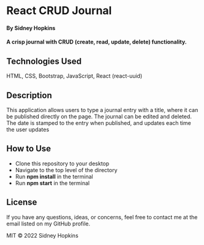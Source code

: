 # React CRUD Journal

#### By Sidney Hopkins

#### A crisp journal with CRUD (create, read, update, delete) functionality.

## Technologies Used

HTML, CSS, Bootstrap, JavaScript, React (react-uuid)

## Description

This application allows users to type a journal entry with a title, where it can be published directly on the page. The journal can be edited and deleted. The date is stamped to the entry when published, and updates each time the user updates

## How to Use

- Clone this repository to your desktop
- Navigate to the top level of the directory
- Run **npm install** in the terminal
- Run **npm start** in the terminal

## License

If you have any questions, ideas, or concerns, feel free to contact me at the email listed on my GitHub profile.

MIT © 2022 Sidney Hopkins
